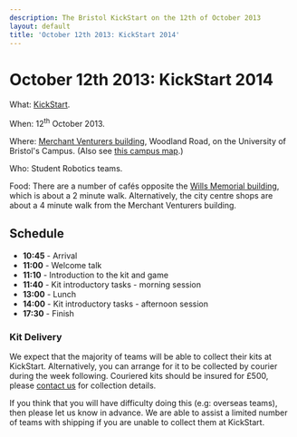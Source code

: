 ```yaml
---
description: The Bristol KickStart on the 12th of October 2013
layout: default
title: 'October 12th 2013: KickStart 2014'
---
```

October 12th 2013: KickStart 2014
=================================

What: [KickStart](/events/kickstart).

When: 12<sup>th</sup> October 2013.

Where: [Merchant Venturers building](http://www.bristol.ac.uk/conferences-hospitality/conferences/precinct/merchant/),
   Woodland Road, on the University of Bristol's Campus.
  (Also see [this campus map](http://www.bris.ac.uk/media-library/sites/maps/migrated/documents/precinct-key.pdf).)

Who: Student Robotics teams.

Food: There are a number of cafés opposite the [Wills Memorial building](http://www.bristol.ac.uk/conferences-hospitality/conferences/precinct/willsmemorial), which is about a 2 minute walk.
  Alternatively, the city centre shops are about a 4 minute walk from the Merchant Venturers building.

Schedule
--------

 * **10:45** - Arrival
 * **11:00** - Welcome talk
 * **11:10** - Introduction to the kit and game
 * **11:40** - Kit introductory tasks - morning session
 * **13:00** - Lunch
 * **14:00** - Kit introductory tasks - afternoon session
 * **17:30** - Finish

### Kit Delivery

We expect that the majority of teams will be able to collect their kits
at KickStart. Alternatively, you can arrange for it to be collected by
courier during the week following. Couriered kits should be insured for
£500, please [contact us](mailto:info@studentrobotics.org) for collection
details.

If you think that you will have difficulty doing this (e.g: overseas teams),
then please let us know in advance. We are able to assist a limited number
of teams with shipping if you are unable to collect them at KickStart.
